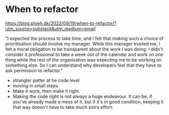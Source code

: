 # When to refactor

https://blog.ploeh.dk/2022/09/19/when-to-refactor/?utm_source=substack&utm_medium=email

"I expected the process to take time, and I felt that making such a choice of prioritisation should involve my manager. While this manager trusted me, I felt a moral obligation to be transparent about the work I was doing. I didn't consider it professional to take a week out of the calendar and work on one thing while the rest of the organisation was expecting me to be working on something else.
So I can understand why developers feel that they have to ask permission to refactor."

* strangler patter at he code level
* moving in small steps
* Make it work, then make it right.
* Making the code right is not always a huge endeavour. It can be, if you've already made a mess of it, but if it's in good condition, keeping it that way doesn't have to take much extra effort.